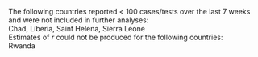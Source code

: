 The following countries reported < 100 cases/tests over the last 7 weeks and were not included in further analyses:<br>Chad, Liberia, Saint Helena, Sierra Leone
<br>
Estimates of *r* could not be produced for the following countries:<br>Rwanda
<br>
